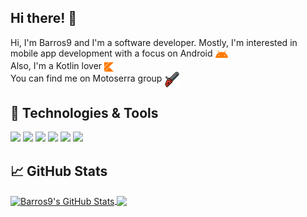 ## Hi there! :wave:

Hi, I'm Barros9 and I'm a software developer. Mostly, I'm interested in mobile app development with a focus on Android 
<a href="https://developer.android.com/"><img align="center" src="https://raw.githubusercontent.com/Barros9/Barros9/master/android.svg" width="20px"></a><br>
Also, I'm a Kotlin lover 
<a href="https://kotlinlang.org/"><img align="center" src="https://raw.githubusercontent.com/Barros9/Barros9/master/kotlin.svg" width="15px"></a><br>
You can find me on Motoserra group <img align="center" src="https://raw.githubusercontent.com/Barros9/Barros9/master/chainsaw.svg" width="25px">

## 🔧 Technologies & Tools
![](https://img.shields.io/badge/Code-Kotlin-informational?style=flat&logo=kotlin&logoColor=white&color=ff7900)
![](https://img.shields.io/badge/Code-Java-informational?style=flat&logo=java&logoColor=white&color=ff7900)
![](https://img.shields.io/badge/Code-Javascript-informational?style=flat&logo=javascript&logoColor=white&color=ff7900)
![](https://img.shields.io/badge/OS-Android-informational?style=flat&logo=android&logoColor=white&color=ff7900)
![](https://img.shields.io/badge/Editor-IntelliJ_IDEA-informational?style=flat&logo=intellij-idea&logoColor=white&color=ff7900)
![](https://img.shields.io/badge/Editor-Android_Studio-informational?style=flat&logo=android-studio&logoColor=white&color=ff7900)

## &#x1f4c8; GitHub Stats

<!-- GitHub Stats -->
<a href="https://github.com/Barros9">
  <img align="center" src="https://github-readme-stats.vercel.app/api?username=Barros9&show_icons=true&line_height=27&count_private=true&title_color=ffffff&text_color=c9cacc&icon_color=ff7900&bg_color=1d1f21" alt="Barros9's GitHub Stats" />
</a>

<!-- Most used languages -->
<a href="https://github.com/Barros9">
  <img align="center" src="https://github-readme-stats.vercel.app/api/top-langs/?username=Barros9&title_color=ffffff&text_color=c9cacc&icon_color=ff7900&bg_color=1d1f21" />
</a>

<!-- Project
<a href="https://github.com/Barros9/AndroidArchitectureCompare">
  <img align="center" src="https://github-readme-stats.vercel.app/api/pin/?username=Barros9&repo=AndroidArchitectureCompare&title_color=ffffff&text_color=c9cacc&icon_color=ff7900&bg_color=1d1f21" />
</a>
 -->

<!-- Resources -->
<!-- Icons: https://simpleicons.org/ -->
<!-- GitHub Stats: https://github.com/anuraghazra/github-readme-stats -->
<!-- Emojis: https://emojipedia.org/emoji/ -->
<!-- HTML Emojis: https://www.fileformat.info/index.htm -->
<!-- Shields: https://shields.io/ -->
<!-- Awesome GitHub Profile README: https://github.com/abhisheknaiidu/awesome-github-profile-readme -->
